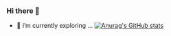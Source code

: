 ### Hi there 👋

<!--
**Bestom927/Bestom927** is a ✨ _special_ ✨ repository because its `README.md` (this file) appears on your GitHub profile.

Here are some ideas to get you started:

- 🔭 I’m currently working on ...
- 🌱 I’m currently learning ...
- 👯 I’m looking to collaborate on ...
- 🤔 I’m looking for help with ...
- 💬 Ask me about ...
- 📫 How to reach me: ...
- 😄 Pronouns: ...
- ⚡ Fun fact: ...
-->
- 🌱 I’m currently exploring ...
[![Anurag's GitHub stats](https://github-readme-stats.vercel.app/api?username=bestom927)](https://github.com/anuraghazra/github-readme-stats)
